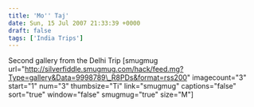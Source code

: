 ```yaml
---
title: 'Mo'' Taj'
date: Sun, 15 Jul 2007 21:33:39 +0000
draft: false
tags: ['India Trips']
---
```


Second gallery from the Delhi Trip \[smugmug url="http://silverfiddle.smugmug.com/hack/feed.mg?Type=gallery&Data=9998789\_R8PDs&format=rss200" imagecount="3" start="1" num="3" thumbsize="Ti" link="smugmug" captions="false" sort="true" window="false" smugmug="true" size="M"\]
